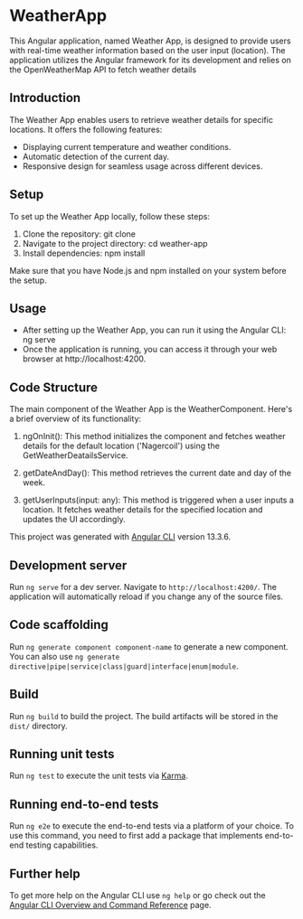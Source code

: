 # WeatherApp

This Angular application, named Weather App, is designed to provide users with real-time weather information based on the user input (location). The application utilizes the Angular framework for its development and relies on the OpenWeatherMap API to fetch weather details

## Introduction

The Weather App enables users to retrieve weather details for specific locations. It offers the following features:

- Displaying current temperature and weather conditions.
- Automatic detection of the current day.
- Responsive design for seamless usage across different devices.

## Setup

To set up the Weather App locally, follow these steps:

1. Clone the repository: git clone <repository-url>
2. Navigate to the project directory: cd weather-app
3. Install dependencies: npm install

Make sure that you have Node.js and npm installed on your system before the setup.

## Usage

- After setting up the Weather App, you can run it using the Angular CLI: ng serve
- Once the application is running, you can access it through your web browser at http://localhost:4200.

## Code Structure

The main component of the Weather App is the WeatherComponent. Here's a brief overview of its functionality:

1. ngOnInit(): This method initializes the component and fetches weather details for the default location ('Nagercoil') using the GetWeatherDeatailsService.

2. getDateAndDay(): This method retrieves the current date and day of the week.

3. getUserInputs(input: any): This method is triggered when a user inputs a location. It fetches weather details for the specified location and updates the UI accordingly.


This project was generated with [Angular CLI](https://github.com/angular/angular-cli) version 13.3.6.

## Development server

Run `ng serve` for a dev server. Navigate to `http://localhost:4200/`. The application will automatically reload if you change any of the source files.

## Code scaffolding

Run `ng generate component component-name` to generate a new component. You can also use `ng generate directive|pipe|service|class|guard|interface|enum|module`.

## Build

Run `ng build` to build the project. The build artifacts will be stored in the `dist/` directory.

## Running unit tests

Run `ng test` to execute the unit tests via [Karma](https://karma-runner.github.io).

## Running end-to-end tests

Run `ng e2e` to execute the end-to-end tests via a platform of your choice. To use this command, you need to first add a package that implements end-to-end testing capabilities.

## Further help

To get more help on the Angular CLI use `ng help` or go check out the [Angular CLI Overview and Command Reference](https://angular.io/cli) page.

